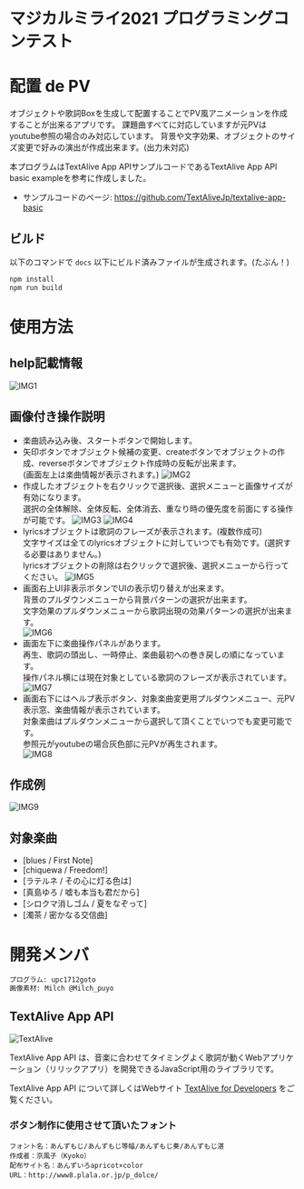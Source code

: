 # マジカルミライ2021 プログラミングコンテスト
# 配置 de PV

オブジェクトや歌詞Boxを生成して配置することでPV風アニメーションを作成することが出来るアプリです。
課題曲すべてに対応していますが元PVはyoutube参照の場合のみ対応しています。
背景や文字効果、オブジェクトのサイズ変更で好みの演出が作成出来ます。(出力未対応)

本プログラムはTextAlive App APIサンプルコードであるTextAlive App API basic exampleを参考に作成しました。
- サンプルコードのページ: https://github.com/TextAliveJp/textalive-app-basic
## ビルド
以下のコマンドで `docs` 以下にビルド済みファイルが生成されます。(たぶん！)
```sh
npm install
npm run build
```

# 使用方法
## help記載情報
![IMG1](screenshots/001.png) 
## 画像付き操作説明
- 楽曲読み込み後、スタートボタンで開始します。  
- 矢印ボタンでオブジェクト候補の変更、createボタンでオブジェクトの作成、reverseボタンでオブジェクト作成時の反転が出来ます。  
  (画面左上は楽曲情報が表示されます。)
![IMG2](screenshots/002.png)
- 作成したオブジェクトを右クリックで選択後、選択メニューと画像サイズが有効になります。  
  選択の全体解除、全体反転、全体消去、重なり時の優先度を前面にする操作が可能です。
![IMG3](screenshots/003.png)
![IMG4](screenshots/004.png)
- lyricsオブジェクトは歌詞のフレーズが表示されます。(複数作成可)  
  文字サイズは全てのlyricsオブジェクトに対していつでも有効です。(選択する必要はありません。)  
  lyricsオブジェクトの削除は右クリックで選択後、選択メニューから行ってください。
![IMG5](screenshots/005.png)
- 画面右上UI非表示ボタンでUIの表示切り替えが出来ます。  
  背景のプルダウンメニューから背景パターンの選択が出来ます。  
  文字効果のプルダウンメニューから歌詞出現の効果パターンの選択が出来ます。  
![IMG6](screenshots/006.png)
- 画面左下に楽曲操作パネルがあります。  
  再生、歌詞の頭出し、一時停止、楽曲最初への巻き戻しの順になっています。  
  操作パネル横には現在対象としている歌詞のフレーズが表示されています。
![IMG7](screenshots/007.png)
- 画面右下にはヘルプ表示ボタン、対象楽曲変更用プルダウンメニュー、元PV表示窓、楽曲情報が表示されています。  
  対象楽曲はプルダウンメニューから選択して頂くことでいつでも変更可能です。  
  参照元がyoutubeの場合灰色部に元PVが再生されます。  
![IMG8](screenshots/008.png)
## 作成例
![IMG9](screenshots/009.png)
## 対象楽曲
- [blues / First Note]
- [chiquewa / Freedom!]
- [ラテルネ / その心に灯る色は]
- [真島ゆろ / 嘘も本当も君だから]
- [シロクマ消しゴム / 夏をなぞって]
- [濁茶 / 密かなる交信曲]

# 開発メンバ
```sh
プログラム: upc1712goto
画像素材: Milch @Milch_puyo
```
## TextAlive App API

![TextAlive](https://i.gyazo.com/thumb/1000/5301e6f642d255c5cfff98e049b6d1f3-png.png)

TextAlive App API は、音楽に合わせてタイミングよく歌詞が動くWebアプリケーション（リリックアプリ）を開発できるJavaScript用のライブラリです。

TextAlive App API について詳しくはWebサイト [TextAlive for Developers](https://developer.textalive.jp/) をご覧ください。

### ボタン制作に使用させて頂いたフォント
    フォント名：あんずもじ/あんずもじ等幅/あんずもじ奏/あんずもじ湛
    作成者：京風子（Kyoko）
    配布サイト名：あんずいろapricot×color　
    URL：http://www8.plala.or.jp/p_dolce/


